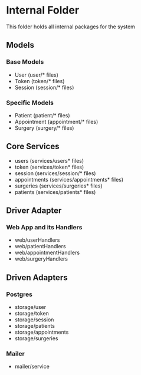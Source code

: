 # Internal Folder

This folder holds all internal packages for the system

## Models

### Base Models

- User (user/* files)
- Token (token/* files)
- Session (session/* files)

### Specific Models

- Patient (patient/* files)
- Appointment (appointment/* files)
- Surgery (surgery/* files)

## Core Services

- users (services/users* files)
- token (services/token* files)
- session (services/session/* files)
- appointments (services/appointments* files)
- surgeries (services/surgeries* files)
- patients (services/patients* files)

## Driver Adapter

### Web App and its Handlers

- web/userHandlers
- web/patientHandlers
- web/appointmentHandlers
- web/surgeryHandlers

## Driven Adapters

### Postgres

- storage/user
- storage/token
- storage/session
- storage/patients
- storage/appointments
- storage/surgeries

### Mailer

- mailer/service

